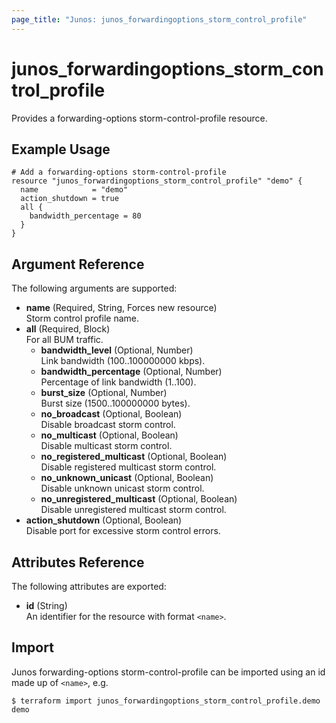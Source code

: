 ```yaml
---
page_title: "Junos: junos_forwardingoptions_storm_control_profile"
---
```


# junos_forwardingoptions_storm_control_profile

Provides a forwarding-options storm-control-profile resource.

## Example Usage

```hcl
# Add a forwarding-options storm-control-profile
resource "junos_forwardingoptions_storm_control_profile" "demo" {
  name            = "demo"
  action_shutdown = true
  all {
    bandwidth_percentage = 80
  }
}
```

## Argument Reference

The following arguments are supported:

- **name** (Required, String, Forces new resource)  
  Storm control profile name.
- **all** (Required, Block)  
  For all BUM traffic.
  - **bandwidth_level** (Optional, Number)  
    Link bandwidth (100..100000000 kbps).
  - **bandwidth_percentage** (Optional, Number)  
    Percentage of link bandwidth (1..100).
  - **burst_size** (Optional, Number)  
    Burst size (1500..100000000 bytes).
  - **no_broadcast** (Optional, Boolean)  
    Disable broadcast storm control.
  - **no_multicast** (Optional, Boolean)  
    Disable multicast storm control.
  - **no_registered_multicast** (Optional, Boolean)  
    Disable registered multicast storm control.
  - **no_unknown_unicast** (Optional, Boolean)  
    Disable unknown unicast storm control.
  - **no_unregistered_multicast** (Optional, Boolean)  
    Disable unregistered multicast storm control.
- **action_shutdown** (Optional, Boolean)  
  Disable port for excessive storm control errors.

## Attributes Reference

The following attributes are exported:

- **id** (String)  
  An identifier for the resource with format `<name>`.

## Import

Junos forwarding-options storm-control-profile can be imported using an id made up of
`<name>`, e.g.

```shell
$ terraform import junos_forwardingoptions_storm_control_profile.demo demo
```

